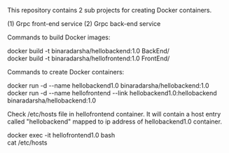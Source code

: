 This repository contains 2 sub projects for creating Docker containers.

(1) Grpc front-end service
(2) Grpc back-end service

Commands to build Docker images:

docker build -t binaradarsha/hellobackend:1.0 BackEnd/  
docker build -t binaradarsha/hellofrontend:1.0 FrontEnd/

Commands to create Docker containers:

docker run -d --name hellobackend1.0 binaradarsha/hellobackend:1.0  
docker run -d --name hellofrontend --link hellobackend1.0:hellobackend binaradarsha/hellobackend:1.0

Check /etc/hosts file in hellofrontend container. It will contain a host entry called "hellobackend" mapped to ip address of hellobackend1.0 container.

docker exec -it hellofrontend1.0 bash  
cat /etc/hosts 